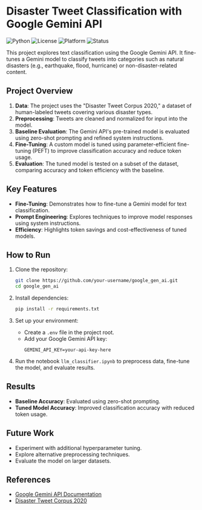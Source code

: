 # Disaster Tweet Classification with Google Gemini API

![Python](https://img.shields.io/badge/python-3.10%2B-blue.svg)
![License](https://img.shields.io/badge/license-MIT-green)
![Platform](https://img.shields.io/badge/platform-Jupyter%20Notebook-lightgrey)
![Status](https://img.shields.io/badge/status-WIP-yellow)

This project explores text classification using the Google Gemini API. It fine-tunes a Gemini model to classify tweets into categories such as natural disasters (e.g., earthquake, flood, hurricane) or non-disaster-related content.

## Project Overview

1. **Data**: The project uses the "Disaster Tweet Corpus 2020," a dataset of human-labeled tweets covering various disaster types.
2. **Preprocessing**: Tweets are cleaned and normalized for input into the model.
3. **Baseline Evaluation**: The Gemini API's pre-trained model is evaluated using zero-shot prompting and refined system instructions.
4. **Fine-Tuning**: A custom model is tuned using parameter-efficient fine-tuning (PEFT) to improve classification accuracy and reduce token usage.
5. **Evaluation**: The tuned model is tested on a subset of the dataset, comparing accuracy and token efficiency with the baseline.

## Key Features

- **Fine-Tuning**: Demonstrates how to fine-tune a Gemini model for text classification.
- **Prompt Engineering**: Explores techniques to improve model responses using system instructions.
- **Efficiency**: Highlights token savings and cost-effectiveness of tuned models.

## How to Run

1. Clone the repository:
   ```bash
   git clone https://github.com/your-username/google_gen_ai.git
   cd google_gen_ai
   ```

2. Install dependencies:
   ```bash
   pip install -r requirements.txt
   ```

3. Set up your environment:
   - Create a `.env` file in the project root.
   - Add your Google Gemini API key:
     ```
     GEMINI_API_KEY=your-api-key-here
     ```

4. Run the notebook `llm_classifier.ipynb` to preprocess data, fine-tune the model, and evaluate results.

## Results

- **Baseline Accuracy**: Evaluated using zero-shot prompting.
- **Tuned Model Accuracy**: Improved classification accuracy with reduced token usage.

## Future Work

- Experiment with additional hyperparameter tuning.
- Explore alternative preprocessing techniques.
- Evaluate the model on larger datasets.

## References

- [Google Gemini API Documentation](https://ai.google.dev/gemini-api/docs)
- [Disaster Tweet Corpus 2020](https://doi.org/10.5281/zenodo.3713920)